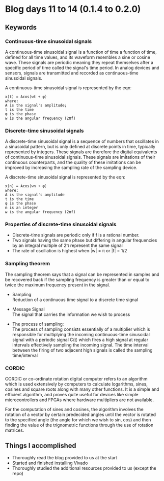 # Blog days 11 to 14 (0.1.4 to 0.2.0)

## Keywords
### Continuous-time sinusoidal signals
A continuous-time sinusoidal signal is a function of time a function of time, defined for all time values, and its waveform resembles a sine or cosine wave. These signals are periodic meaning they repeat themselves after a specific period of time called the signal's time period. In analog devices and sensors, signals are transmitted and recorded as continuous-time sinusoidal signals.

A continuous-time sinusoidal signal is represented by the eqn:
```
x(t) = Acos(wt + φ)
where: 
A is the signal's amplitude;
t is the time
φ is the phase
w is the angular frequency (2πf)
```

### Discrete-time sinusoidal signals
A discrete-time sinusoidal signal is a sequence of numbers that oscillates in a sinusoidal pattern, but is only defined at discrete points in time, typically represented by integers. These signals are therefore the  digital equivalents of continuous-time sinusoidal signals. These signals are imitations of their continuous counterparts, and the quality of these imitations can be improved by increasing the sampling rate of the sampling device.

A discrete-time sinusoidal signal is represented by the eqn:
```
x(n) = Acos(wn + φ) 
where:
A is the signal's amplitude
t is the time
φ is the phase
n is an integer
w is the angular frequency (2πf)
```

### Properties of discrete-time sinusoidal signals
- Discrete-time signals are periodic only if f is a rational number.
- Two signals having the same phase but differing in angular frequencies by an integral multiple of 2π represent the same signal
- The rate of oscillation is highest when |w| = π or |f| = 1/2 

### Sampling theorem
The sampling theorem says that a signal can be represented in samples and be recovered back if the sampling frequency is greater than or equal to twice the maximum frequency present in the signal.

- Sampling<br>
Reduction of a continuous time signal to a discrete time signal

- Message Signal<br> 
The signal that carries the information we wish to process

- The process of sampling:<br>
The process of sampling consists essentially of a multiplier which is responsible for multiplying the incoming continuous-time sinusoidal signal with a periodic signal C(t) which fires a high signal at regular intervals effectively sampling the incoming signal. The time interval between the firing of two adjacent high signals is called the sampling time/interval   

### CORDIC
CORDIC or co-ordinate rotation digital computer refers to an algorithm which is used extensively by computers to calculate logarithms, sines, cosines and square roots along with many other functions. It is a simple and efficient algorithm, and proves quite useful for devices like simple microcontrollers and FPGAs where hardware multipliers are not available.

For the computation of sines and cosines, the algorithm involves the rotation of a vector by certain predecided angles until the vector is rotated to the specified angle (the angle for which we wish to sin, cos) and then finding the value of the trignometric functions through the use of rotation matrices.

## Things I accomplished
- Thoroughly read the blog provided to us at the start
- Started and finished installing Vivado
- Thoroughly studied the additional resources provided to us (except the repo)
